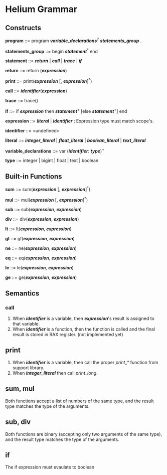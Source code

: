# Helium Grammar #
## Constructs ##

**program** ::= program _**variable_declarations**_<sup>?</sup> _**statements_group**_ .

**statements_group** ::= begin _**statement**_<sup>*</sup> end

**statement** ::= _**return**_ | _**call**_ | _**trace**_ | _**if**_

**return** ::= return (_**expression**_)

**print** ::= print(_**expression**_ [, _**expression**_]<sup>*</sup>)

**call** ::= _**identifier**_(_**expression**_)

**trace** ::= trace()

**if** ::= if _**expression**_ then _**statement**_<sup>+</sup> [else _**statement**_<sup>+</sup>] end

**expression** ::= _**literal**_ | _**identifier**_ ; Expression type must match scope's.

**identifier** ::= &lt;undefined&gt;

**literal** ::= _**integer_literal**_ | _**float_literal**_ | _**boolean_literal**_ | _**text_literal**_

**variable_declarations** ::= var (_**identifier**_: _**type**_)<sup>+</sup>

**type** ::= integer | bigint | float | text | boolean

## Built-in Functions ##

**sum** ::= sum(_**expression**_ [, _**expression**_]<sup>*</sup>)

**mul** ::= mul(_**expression**_ [, _**expression**_]<sup>*</sup>)

**sub** ::= sub(_**expression**_, _**expression**_)

**div** ::= div(_**expression**_, _**expression**_)

**lt** ::= lt(_**expression**_, _**expression**_)

**gt** ::= gt(_**expression**_, _**expression**_)

**ne** ::= ne(_**expression**_, _**expression**_)

**eq** ::= eq(_**expression**_, _**expression**_)

**le** ::= le(_**expression**_, _**expression**_)

**ge** ::= ge(_**expression**_, _**expression**_)

## Semantics ##

### call ###

1. When _**identifier**_ is a variable, then _**expression**_'s result is assigned to that variable.
2. When _**identifier**_ is a function, then the function is called and the final result is stored in RAX register. (not implemented yet)

## print ##

1. When _**identifier**_ is a variable, then call the proper _print\_*_ function from support library.
2. When _**integer_literal**_ then call  _print\_long_.

## sum, mul ##

Both functions accept a list of numbers of the same type, and the result type matches the type of the arguments.

## sub, div ##

Both functions are binary (accepting only two arguments of the same type), and the result type matches the type of the arguments.

## if ##

The if expression must evaulate to boolean
